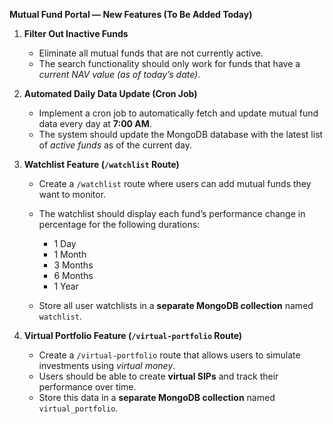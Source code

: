 **Mutual Fund Portal — New Features (To Be Added Today)**

1. **Filter Out Inactive Funds**

   * Eliminate all mutual funds that are not currently active.
   * The search functionality should only work for funds that have a *current NAV value (as of today’s date)*.

2. **Automated Daily Data Update (Cron Job)**

   * Implement a cron job to automatically fetch and update mutual fund data every day at **7:00 AM**.
   * The system should update the MongoDB database with the latest list of *active funds* as of the current day.

3. **Watchlist Feature (`/watchlist` Route)**

   * Create a `/watchlist` route where users can add mutual funds they want to monitor.
   * The watchlist should display each fund’s performance change in percentage for the following durations:

     * 1 Day
     * 1 Month
     * 3 Months
     * 6 Months
     * 1 Year
   * Store all user watchlists in a **separate MongoDB collection** named `watchlist`.

4. **Virtual Portfolio Feature (`/virtual-portfolio` Route)**

   * Create a `/virtual-portfolio` route that allows users to simulate investments using *virtual money*.
   * Users should be able to create **virtual SIPs** and track their performance over time.
   * Store this data in a **separate MongoDB collection** named `virtual_portfolio`.
